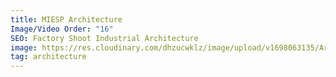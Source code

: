 ```yaml
---
title: MIESP Architecture
Image/Video Order: "16"
SEO: Factory Shoot Industrial Architecture
image: https://res.cloudinary.com/dhzucwklz/image/upload/v1698063135/Architecture/_DSC0091lowres_ynvfn1.jpg
tag: architecture
---
```

